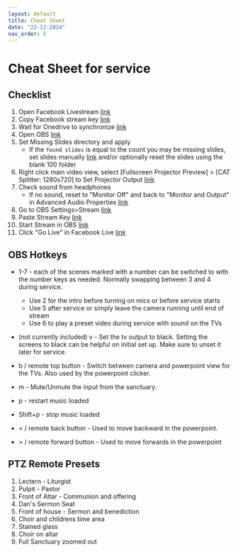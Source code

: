 ```yaml
---
layout: default
title: Cheat Sheet
date: "22-12-2024"
nav_order: 5
---
```

# Cheat Sheet for service

## Checklist
1. Open Facebook Livestream [link](computer#firefox--facebook-live) 
1. Copy Facebook stream key [link](computer#firefox--facebook-live)
1. Wait for Onedrive to synchronize [link](computer#obs)
1. Open OBS [link](computer#obs)
1. Set Missing Slides directory and apply
    - If the `found slides` is equal to the count you may be missing slides, set slides manually [link](computer#set-powerpoint-slides-optional) and/or optionally reset the slides using the blank 100 folder
1. Right click main video view, select [Fullscreen Projector Preview] > [CAT Splitter: 1280x720] to Set Projector Output [link](computer#set-projector-output)
1. Check sound from headphones
    - If no sound, reset to "Monitor Off" and back to "Monitor and Output" in Advanced Audio Properties [link](computer#reset-audio-optional)
1. Go to OBS Settings>Stream [link](computer#start-stream)
1. Paste Stream Key [link](computer#start-stream) 
1. Start Stream in OBS [link](computer#start-stream)
1. Click "Go Live" in Facebook Live [link](computer#start-stream)

## OBS Hotkeys

- 1-7 - each of the scenes marked with a number can be switched to with the number keys as needed. Normally swapping between 3 and 4 during service.
    - Use 2 for the intro before turning on mics or before service starts
    - Use 5 after service or simply leave the camera running until end of stream
    - Use 6 to play a preset video during service with sound on the TVs
- (not currently included) v - Set the tv output to black. Setting the screens to black can be helpful on initial set up. Make sure to unset it later for service.

- b / remote top button - Switch between camera and powerpoint view for the TVs. Also used by the powerpoint clicker.
- m - Mute/Unmute the input from the sanctuary.
- p - restart music loaded 
- Shift+p - stop music loaded 
- < / remote back button - Used to move backward in the powerpoint.
- \> / remote forward button - Used to move forwards in the powerpoint

## PTZ Remote Presets

1. Lectern - Liturgist
2. Pulpit - Pastor
3. Front of Altar - Communion and offering
4. Dan's Sermon Seat
5. Front of house - Sermon and benediction
6. Choir and childrens time area
7. Stained glass 
8. Choir on altar
9. Full Sanctuary zoomed out
